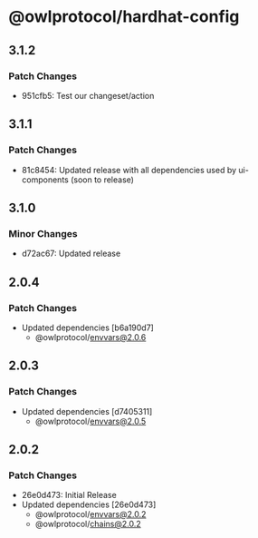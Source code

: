 # @owlprotocol/hardhat-config

## 3.1.2

### Patch Changes

-   951cfb5: Test our changeset/action

## 3.1.1

### Patch Changes

-   81c8454: Updated release with all dependencies used by ui-components (soon to release)

## 3.1.0

### Minor Changes

-   d72ac67: Updated release

## 2.0.4

### Patch Changes

-   Updated dependencies [b6a190d7]
    -   @owlprotocol/envvars@2.0.6

## 2.0.3

### Patch Changes

-   Updated dependencies [d7405311]
    -   @owlprotocol/envvars@2.0.5

## 2.0.2

### Patch Changes

-   26e0d473: Initial Release
-   Updated dependencies [26e0d473]
    -   @owlprotocol/envvars@2.0.2
    -   @owlprotocol/chains@2.0.2
